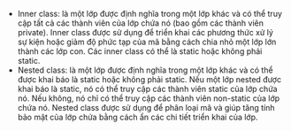 - Inner class: là một lớp được định nghĩa trong một lớp khác và có thể truy cập tất cả các thành viên của lớp chứa nó (bao gồm các thành viên private). 
Inner class được sử dụng để triển khai các phương thức xử lý sự kiện hoặc giảm độ phức tạp của mã bằng cách chia nhỏ một lớp lớn thành các lớp con. 
Các inner class có thể là static hoặc không phải static.
- Nested class: là một lớp được định nghĩa trong một lớp khác và có thể được khai báo là static hoặc không phải static. 
Nếu một lớp nested được khai báo là static, nó có thể truy cập các thành viên static của lớp chứa nó. 
Nếu không, nó chỉ có thể truy cập các thành viên non-static của lớp chứa nó. 
Nested class được sử dụng để phân loại mã và giúp tăng tính bảo mật của lớp chứa bằng cách ẩn các chi tiết triển khai của lớp.